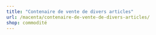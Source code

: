 ```yaml
---
title: "Contenaire de vente de divers articles"
url: /macenta/contenaire-de-vente-de-divers-articles/
shop: commodité
---
```


